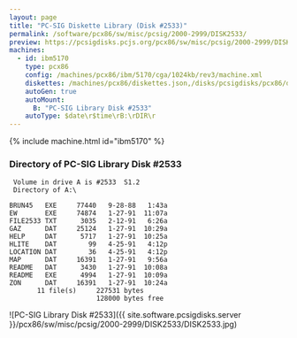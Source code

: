 ```yaml
---
layout: page
title: "PC-SIG Diskette Library (Disk #2533)"
permalink: /software/pcx86/sw/misc/pcsig/2000-2999/DISK2533/
preview: https://pcsigdisks.pcjs.org/pcx86/sw/misc/pcsig/2000-2999/DISK2533/DISK2533.jpg
machines:
  - id: ibm5170
    type: pcx86
    config: /machines/pcx86/ibm/5170/cga/1024kb/rev3/machine.xml
    diskettes: /machines/pcx86/diskettes.json,/disks/pcsigdisks/pcx86/diskettes.json
    autoGen: true
    autoMount:
      B: "PC-SIG Library Disk #2533"
    autoType: $date\r$time\rB:\rDIR\r
---
```


{% include machine.html id="ibm5170" %}

### Directory of PC-SIG Library Disk #2533

     Volume in drive A is #2533  S1.2
     Directory of A:\

    BRUN45   EXE     77440   9-28-88   1:43a
    EW       EXE     74874   1-27-91  11:07a
    FILE2533 TXT      3035   2-12-91   6:26a
    GAZ      DAT     25124   1-27-91  10:29a
    HELP     DAT      5717   1-27-91  10:25a
    HLITE    DAT        99   4-25-91   4:12p
    LOCATION DAT        36   4-25-91   4:12p
    MAP      DAT     16391   1-27-91   9:56a
    README   DAT      3430   1-27-91  10:08a
    README   EXE      4994   1-27-91  10:09a
    ZON      DAT     16391   1-27-91  10:24a
           11 file(s)     227531 bytes
                          128000 bytes free

![PC-SIG Library Disk #2533]({{ site.software.pcsigdisks.server }}/pcx86/sw/misc/pcsig/2000-2999/DISK2533/DISK2533.jpg)
